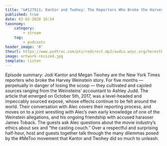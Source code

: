 ```yaml
---
title: "&#127911; Kantor and Twohey: The Reporters Who Broke the Harvey Weinstein Story"
published: true
date: 02-02-2020 16:54
taxonomy:
    category:
        - stream
    tag:
        - podcasts
header_image: '0'
theurl: https://www.podtrac.com/pts/redirect.mp3/audio.wnyc.org/heresthething/heresthething012120_cantortwoheypod.mp3
image: artwork-resized.jpg
template: listen
--- 
```

Episode summary: Jodi Kantor and Megan Twohey are the New York Times reporters who broke the Harvey Weinstein story. For five months — perpetually in danger of losing the scoop — they cultivated and cajoled sources ranging from the Weinsteins’ accountant to Ashley Judd. The article that emerged on October 5th, 2017, was a level-headed and impeccably sourced exposé, whose effects continue to be felt around the world. Their conversation with Alec covers their reporting process, and moves on to a joint wrestling with Alec’s own early knowledge of one of the Weinstein allegations, and his ongoing friendship with accused harasser James Toback. The guests ask Alec questions about the movie industry’s ethics about sex and “the casting couch.” Over a respectful and surprising half-hour, host and guests together talk through the many dilemmas posed by the #MeToo movement that Kantor and Twohey did so much to unleash.
